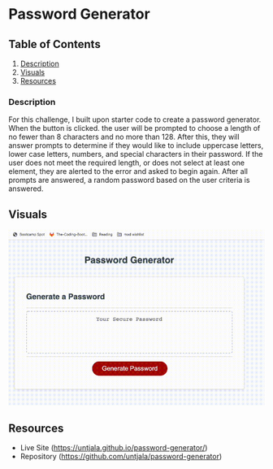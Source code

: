 # Password Generator

## Table of Contents
1. [Description](#description)
2. [Visuals](#visuals)
3. [Resources](#resources)

### Description
For this challenge, I built upon starter code to create a password generator. When the button is clicked. the user will be prompted to choose a length of no fewer than 8 characters and no more than 128. After this, they will answer prompts to determine if they would like to include uppercase letters, lower case letters, numbers, and special characters in their password. 
If the user does not meet the required length, or does not select at least one element, they are alerted to the error and asked to begin again. After all prompts are answered, a random password based on the user criteria is answered. 
 
 ## Visuals 
 ![Password-Generator](passwordGenerator.gif)

 ## Resources 
 * Live Site (https://untjala.github.io/password-generator/)
 * Repository (https://github.com/untjala/password-generator)